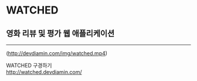 # WATCHED

## 영화 리뷰 및 평가 웹 애플리케이션

---
(http://devdiamin.com/img/watched.mp4)

<div> WATCHED 구경하기 </div>
<div>
  <a href="http://watched.devdiamin.com/"> http://watched.devdiamin.com/ </a> 
</div>
